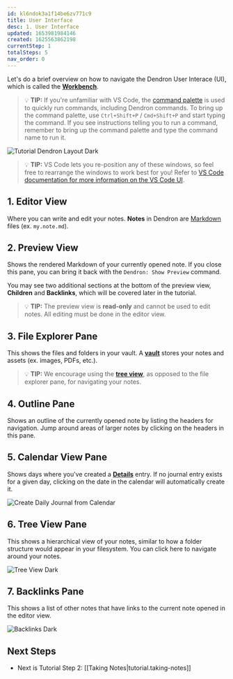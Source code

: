 ```yaml
---
id: kl6ndok3a1f14be6zv771c9
title: User Interface
desc: 1. User Interface
updated: 1653981984146
created: 1625563862198
currentStep: 1
totalSteps: 5
nav_order: 0
---
```


Let's do a brief overview on how to navigate the Dendron User Interace (UI), which is called the **[Workbench](https://wiki.dendron.so/notes/f7ebd4aa-8ba7-4bc5-bd00-a1efc5315f07)**.

> 💡 **TIP:** If you're unfamiliar with VS Code, the [command palette](https://code.visualstudio.com/docs/getstarted/userinterface#_command-palette) is used to quickly run commands, including Dendron commands. To bring up the command palette, use `Ctrl+Shift+P` / `Cmd+Shift+P` and start typing the command. If you see instructions telling you to run a command, remember to bring up the command palette and type the command name to run it.

![Tutorial Dendron Layout Dark](https://org-dendron-public-assets.s3.amazonaws.com/images/tutorial-layout-2-dark.png)

> 💡 **TIP:** VS Code lets you re-position any of these windows, so feel free to rearrange the windows to work best for you! Refer to [VS Code documentation for more information on the VS Code UI](https://code.visualstudio.com/docs/getstarted/userinterface).

## 1. Editor View

Where you can write and edit your notes. **Notes** in Dendron are [Markdown](https://wiki.dendron.so/notes/ba97866b-889f-4ac6-86e7-bb2d97f6e376) files (ex. `my.note.md`).

## 2. Preview View

Shows the rendered Markdown of your currently opened note. If you close this pane, you can bring it back with the `Dendron: Show Preview` command.

You may see two additional sections at the bottom of the preview view, **Children** and **Backlinks**, which will be covered later in the tutorial.

> 💡 **TIP:** The preview view is **read-only** and cannot be used to edit notes. All editing must be done in the editor view.

## 3. File Explorer Pane

This shows the files and folders in your vault. A **[vault](https://wiki.dendron.so/notes/6682fca0-65ed-402c-8634-94cd51463cc4)** stores your notes and assets (ex. images, PDFs, etc.).

> 💡 **TIP:** We encourage using the **[tree view](#6-tree-view-pane)**, as opposed to the file explorer pane, for navigating your notes.

## 4. Outline Pane

Shows an outline of the currently opened note by listing the headers for navigation. Jump around areas of larger notes by clicking on the headers in this pane.

## 5. Calendar View Pane

Shows days where you've created a **[Details](https://wiki.dendron.so/notes/ogIUqY5VDCJP28G3cAJhd)** entry. If no journal entry exists for a given day, clicking on the date in the calendar will automatically create it.

![Create Daily Journal from Calendar](https://org-dendron-public-assets.s3.amazonaws.com/images/create-daily-journal-calendar.gif)

## 6. Tree View Pane

This shows a hierarchical view of your notes, similar to how a folder structure would appear in your filesystem. You can click here to navigate around your notes.

![Tree View Dark](https://org-dendron-public-assets.s3.amazonaws.com/images/tutorial-tree-view-dark.png)

## 7. Backlinks Pane

This shows a list of other notes that have links to the current note opened in the editor view.

![Backlinks Dark](https://org-dendron-public-assets.s3.amazonaws.com/images/tutorial-backlinks-dark.png)

## Next Steps

- Next is Tutorial Step 2: [[Taking Notes|tutorial.taking-notes]]
